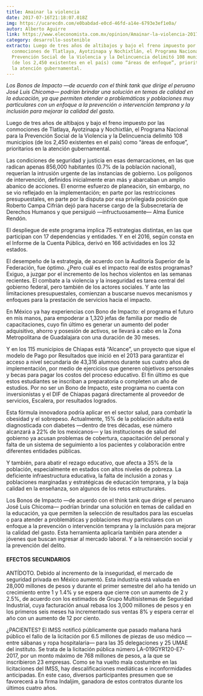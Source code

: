 ```yaml
---
title: Amainar la violencia
date: 2017-07-16T21:18:07.018Z
img: https://ucarecdn.com/e0babdad-e0cd-46fd-a14e-6793e3ef1e0a/
autor: Alberto Aguirre
link: https://www.eleconomista.com.mx/opinion/Amainar-la-violencia-20170716-0008.html
category: desarrollo-sostenible
extracto: Luego de tres años de altibajos y bajo el freno impuesto por las
  conmociones de Tlatlaya, Ayotzinapa y Nochixtlán, el Programa Nacional para la
  Prevención Social de la Violencia y la Delincuencia delimitó 108 municipios
  (de los 2,450 existentes en el país) como “áreas de enfoque”, prioritarios en
  la atención gubernamental.
---
```

*Los Bonos de Impacto —de acuerdo con el think tank que dirige el peruano José Luis Chicoma— podrían brindar una solución en temas de calidad en la educación, ya que permiten atender a problemáticas y poblaciones muy particulares con un enfoque a la prevención o intervención temprana y la inclusión para mejorar la calidad del gasto.*

Luego de tres años de altibajos y bajo el freno impuesto por las conmociones de Tlatlaya, Ayotzinapa y Nochixtlán, el Programa Nacional para la Prevención Social de la Violencia y la Delincuencia delimitó 108 municipios (de los 2,450 existentes en el país) como “áreas de enfoque”, prioritarios en la atención gubernamental.

Las condiciones de seguridad y justicia en esas demarcaciones, en las que radican apenas 856,000 habitantes (0.7% de la población nacional), requerían la intrusión urgente de las instancias de gobierno. Los polígonos de intervención, definidos inicialmente eran más y abarcaban un amplio abanico de acciones. El enorme esfuerzo de planeación, sin embargo, no se vio reflejado en la implementación; en parte por las restricciones presupuestales, en parte por la disputa por esa privilegiada posición que Roberto Campa Cifrián dejó para hacerse cargo de la Subsecretaría de Derechos Humanos y que persiguió —infructuosamente— Alma Eunice Rendón.

El despliegue de este programa implica 75 estrategias distintas, en las que participan con 17 dependencias y entidades. Y en el 2016, según consta en el Informe de la Cuenta Pública, derivó en 166 actividades en los 32 estados.

El desempeño de la estrategia, de acuerdo con la Auditoría Superior de la Federación, fue óptimo. ¿Pero cuál es el impacto real de estos programas? Exiguo, a juzgar por el incremento de los hechos violentos en las semanas recientes. El combate a la violencia y la inseguridad es tarea central del gobierno federal, pero también de los actores sociales. Y ante las limitaciones presupuestales, comienzan a buscarse nuevos mecanismos y enfoques para la prestación de servicios hacia el impacto.

En México ya hay experiencias con Bono de Impacto: el programa el futuro en mis manos, para empoderar a 1,320 jefas de familia por medio de capacitaciones, cuyo fin último es generar un aumento del poder adquisitivo, ahorro y posesión de activos, se llevará a cabo en la Zona Metropolitana de Guadalajara con una duración de 30 meses.

Y en los 115 municipios de Chiapas está “Alcance”, un proyecto que sigue el modelo de Pago por Resultados que inició en el 2013 para garantizar el acceso a nivel secundaria de 43,316 alumnos durante sus cuatro años de implementación, por medio de ejercicios que generen objetivos personales y becas para pagar los costos del proceso educativo. El fin último es que estos estudiantes se inscriban a preparatoria o completen un año de estudios. Por no ser un Bono de Impacto, este programa no cuenta con inversionistas y el DIF de Chiapas pagará directamente al proveedor de servicios, Escalera, por resultados logrados.

Esta fórmula innovadora podría aplicar en el sector salud, para combatir la obesidad y el sobrepeso. Actualmente, 15% de la población adulta está diagnosticada con diabetes —dentro de tres décadas, ese número alcanzará a 22% de los mexicanos— y las instituciones de salud del gobierno ya acusan problemas de cobertura, capacitación del personal y falta de un sistema de seguimiento a los pacientes y colaboración entre diferentes entidades públicas.

Y también, para abatir el rezago educativo, que afecta a 35% de la población, especialmente en estados con altos niveles de pobreza. La deficiente infraestructura educativa, la falta de inclusión a zonas y poblaciones marginadas y estratégicas de educación temprana, y la baja calidad en la enseñanza, son algunos de los retos estructurales.

Los Bonos de Impacto —de acuerdo con el think tank que dirige el peruano José Luis Chicoma— podrían brindar una solución en temas de calidad en la educación, ya que permiten la selección de resultados para las escuelas o para atender a problemáticas y poblaciones muy particulares con un enfoque a la prevención o intervención temprana y la inclusión para mejorar la calidad del gasto. Esta herramienta aplicaría también para atender a jóvenes que buscan ingresar al mercado laboral. Y a la reinserción social y la prevención del delito.

#### EFECTOS SECUNDARIOS

ANTÍDOTO. Debido al incremento de la inseguridad, el mercado de seguridad privada en México aumentó. Esta industria está valuada en 28,000 millones de pesos y durante el primer semestre del año ha tenido un crecimiento entre 1 y 1.4% y se espera que cierre con un aumento de 2 y 2.5%, de acuerdo con los estimados de Grupo Multisistemas de Seguridad Industrial, cuya facturación anual rebasa los 3,000 millones de pesos y en los primeros seis meses ha incrementado sus ventas 8% y espera cerrar el año con un aumento de 12 por ciento.

¿PACIENTES? El IMSS notificó públicamente que pasado mañana hará público el fallo de la licitación por 6.5 millones de piezas de uso médico —entre sábanas y ropa hospitalaria— para las 35 delegaciones y 25 UMAE del instituto. Se trata de la licitación pública número LA-019GYR120-E7-2017, por un monto máximo de 768 millones de pesos, a la que se inscribieron 23 empresas. Como se ha vuelto mala costumbre en las licitaciones del IMSS, hay descalificaciones mediáticas e inconformidades anticipadas. En este caso, diversos participantes presumen que se favorecerá a la firma Indaljim, ganadora de estos contratos durante los últimos cuatro años.